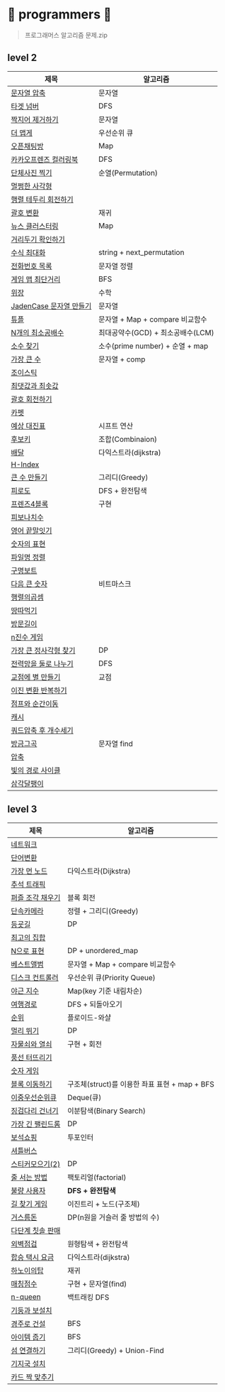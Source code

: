 # 🌼 programmers 🌼
> 프로그래머스 알고리즘 문제.zip

## level 2
|제목|알고리즘|
|---|---|
|[문자열 압축](https://github.com/Yuz-Algorithm-Learning/algorithm-learning/tree/main/programmers/level2/문자열압축)|문자열|
|[타겟 넘버](https://github.com/Yuz-Algorithm-Learning/algorithm-learning/tree/main/programmers/level2/타겟넘버)|DFS|
|[짝지어 제거하기](https://github.com/Yuz-Algorithm-Learning/algorithm-learning/tree/main/programmers/level2/짝지어제거하기)|문자열|
|[더 맵게](https://github.com/Yuz-Algorithm-Learning/algorithm-learning/tree/main/programmers/level2/더맵게)|우선순위 큐|
|[오픈채팅방](https://github.com/Yuz-Algorithm-Learning/algorithm-learning/tree/main/programmers/level2/오픈채팅방)|Map|
|[카카오프렌즈 컬러링북](https://github.com/Yuz-Algorithm-Learning/algorithm-learning/tree/main/programmers/level2/카카오프랜즈%20컬러링북)|DFS|
|[단체사진 찍기](https://github.com/Yuz-Algorithm-Learning/algorithm-learning/tree/main/programmers/level2/단체사진%20찍기)|순열(Permutation)|
|[멀쩡한 사각형](https://github.com/Yuz-Algorithm-Learning/algorithm-learning/tree/main/programmers/level2/멀쩡한%20사각형)|
|[행렬 테두리 회전하기](https://github.com/Yuz-Algorithm-Learning/algorithm-learning/tree/main/programmers/level2/행렬%20테두리%20회전하기)|
|[괄호 변환](https://github.com/Yuz-Algorithm-Learning/algorithm-learning/tree/main/programmers/level2/괄호%20변환)|재귀|
|[뉴스 클러스터링](https://github.com/Yuz-Algorithm-Learning/algorithm-learning/tree/main/programmers/level2/뉴스%20클러스터링)|Map|
|[거리두기 확인하기](https://github.com/Yuz-Algorithm-Learning/algorithm-learning/tree/main/programmers/level2/거리두기%20확인하기)|
|[수식 최대화](https://github.com/Yuz-Algorithm-Learning/algorithm-learning/tree/main/programmers/level2/수식%20최대화)|string + next_permutation|
|[전화번호 목록](https://github.com/Yuz-Algorithm-Learning/algorithm-learning/tree/main/programmers/level2/전화번호%20목록)|문자열 정렬|
|[게임 맵 최단거리](https://github.com/Yuz-Algorithm-Learning/algorithm-learning/tree/main/programmers/level2/게임%20맵%20최단거리)|BFS|
|[위장](https://github.com/Yuz-Algorithm-Learning/algorithm-learning/tree/main/programmers/level2/위장)|수학|
|[JadenCase 문자열 만들기](https://github.com/Yuz-Algorithm-Learning/algorithm-learning/tree/main/programmers/level2/JadenCase%20문자열%20만들기)|문자열|
|[튜플](https://github.com/Yuz-Algorithm-Learning/algorithm-learning/tree/main/programmers/level2/튜플)|문자열 + Map + compare 비교함수|
|[N개의 최소공배수](https://github.com/Yuz-Algorithm-Learning/algorithm-learning/tree/main/programmers/level2/N개의%20최소공배수)|최대공약수(GCD) + 최소공배수(LCM)|
|[소수 찾기](https://github.com/Yuz-Algorithm-Learning/algorithm-learning/tree/main/programmers/level2/소수%20찾기)|소수(prime number) + 순열 + map|
|[가장 큰 수](https://github.com/Yuz-Algorithm-Learning/algorithm-learning/tree/main/programmers/level2/가장%20큰%20수)|문자열 + comp|
|[조이스틱](https://github.com/Yuz-Algorithm-Learning/algorithm-learning/tree/main/programmers/level2/조이스틱)|
|[최댓값과 최솟값](https://github.com/Yuz-Algorithm-Learning/algorithm-learning/tree/main/programmers/level2/최댓값과%20최솟값)|
|[괄호 회전하기](https://github.com/Yuz-Algorithm-Learning/algorithm-learning/tree/main/programmers/level2/괄호%20회전하기)|
|[카펫](https://github.com/Yuz-Algorithm-Learning/algorithm-learning/tree/main/programmers/level2/카펫)|
|[예상 대진표](https://github.com/Yuz-Algorithm-Learning/algorithm-learning/tree/main/programmers/level2/예상%20대진표)|시프트 연산|
|[후보키](https://github.com/Yuz-Algorithm-Learning/algorithm-learning/tree/main/programmers/level2/후보키)|조합(Combinaion)|
|[배달](https://github.com/Yuz-Algorithm-Learning/algorithm-learning/tree/main/programmers/level2/배달)|다익스트라(dijkstra)|
|[H-Index](https://github.com/Yuz-Algorithm-Learning/algorithm-learning/tree/main/programmers/level2/H-Index)|
|[큰 수 만들기](https://github.com/Yuz-Algorithm-Learning/algorithm-learning/tree/main/programmers/level2/큰%20수%20만들기)|그리디(Greedy)|
|[피로도](https://github.com/Yuz-Algorithm-Learning/algorithm-learning/tree/main/programmers/level2/피로도)|DFS + 완전탐색|
|[프렌즈4블록](https://github.com/Yuz-Algorithm-Learning/algorithm-learning/tree/main/programmers/level2/프렌즈4블록)|구현|
|[피보나치수](https://github.com/Yuz-Algorithm-Learning/algorithm-learning/tree/main/programmers/level2/피보나치수)|
|[영어 끝말잇기](https://github.com/Yuz-Algorithm-Learning/algorithm-learning/tree/main/programmers/level2/영어%20끝말잇기)|
|[숫자의 표현](https://github.com/Yuz-Algorithm-Learning/algorithm-learning/tree/main/programmers/level2/숫자의%20표현)|
|[파일명 정렬](https://github.com/Yuz-Algorithm-Learning/algorithm-learning/tree/main/programmers/level2/파일명%20정렬)|
|[구명보트](https://github.com/Yuz-Algorithm-Learning/algorithm-learning/tree/main/programmers/level2/구명보트)|
|[다음 큰 숫자](https://github.com/Yuz-Algorithm-Learning/algorithm-learning/tree/main/programmers/level2/다음%20큰%20숫자)|비트마스크|
|[행렬의곱셈](https://github.com/Yuz-Algorithm-Learning/algorithm-learning/tree/main/programmers/level2/행렬의곱셈)|
|[땅따먹기](https://github.com/Yuz-Algorithm-Learning/algorithm-learning/tree/main/programmers/level2/땅따먹기)|
|[방문길이](https://github.com/Yuz-Algorithm-Learning/algorithm-learning/tree/main/programmers/level2/방문길이)|
|[n진수 게임](https://github.com/Yuz-Algorithm-Learning/algorithm-learning/tree/main/programmers/level2/n진수%20게임)|
|[가장 큰 정사각형 찾기](https://github.com/Yuz-Algorithm-Learning/algorithm-learning/tree/main/programmers/level2/가장%20큰%20정사각형%20찾기)|DP|
|[전력망을 둘로 나누기](https://github.com/Yuz-Algorithm-Learning/algorithm-learning/tree/main/programmers/level2/전력망을%20둘로%20나누기)|DFS|
|[교점에 별 만들기](https://github.com/Yuz-Algorithm-Learning/algorithm-learning/tree/main/programmers/level2/교점에%20별%20만들기)|교점|
|[이진 변환 반복하기](https://github.com/Yuz-Algorithm-Learning/algorithm-learning/tree/main/programmers/level2/이진%20변환%20반복하기)|
|[점프와 순간이동](https://github.com/Yuz-Algorithm-Learning/algorithm-learning/tree/main/programmers/level2/점프와%20순간이동)|
|[캐시](https://github.com/Yuz-Algorithm-Learning/algorithm-learning/tree/main/programmers/level2/캐시)|
|[쿼드압축 후 개수세기](https://github.com/Yuz-Algorithm-Learning/algorithm-learning/tree/main/programmers/level2/쿼드압축%20후%20개수세기)|
|[방금그곡](https://github.com/Yuz-Algorithm-Learning/algorithm-learning/tree/main/programmers/level2/방금그곡)|문자열 find|
|[압축](https://github.com/Yuz-Algorithm-Learning/algorithm-learning/tree/main/programmers/level2/압축)|
|[빛의 경로 사이클](https://github.com/Yuz-Algorithm-Learning/algorithm-learning/tree/main/programmers/level2/빛의%20경로%20사이클)|
|[삼각달팽이](https://github.com/Yuz-Algorithm-Learning/algorithm-learning/tree/main/programmers/level2/삼각달팽이)|

## level 3
|제목|알고리즘|
|---|---|
|[네트워크](https://github.com/Yuz-Algorithm-Learning/algorithm-learning/tree/main/programmers/level3/네트워크)|
|[단어변환](https://github.com/Yuz-Algorithm-Learning/algorithm-learning/tree/main/programmers/level3/단어변환)|
|[가장 먼 노드](https://github.com/Yuz-Algorithm-Learning/algorithm-learning/tree/main/programmers/level3/가장%20먼%20노드)|다익스트라(Dijkstra)|
|[추석 트래픽](https://github.com/Yuz-Algorithm-Learning/algorithm-learning/tree/main/programmers/level3/추석%20트래픽)|
|[퍼즐 조각 채우기](https://github.com/Yuz-Algorithm-Learning/algorithm-learning/tree/main/programmers/level3/퍼즐%20조각%20채우기)|블록 회전|
|[단속카메라](https://github.com/Yuz-Algorithm-Learning/algorithm-learning/tree/main/programmers/level3/단속카메라)|정렬 + 그리디(Greedy)|
|[등굣길](https://github.com/Yuz-Algorithm-Learning/algorithm-learning/tree/main/programmers/level3/등굣길)|DP|
|[최고의 집합](https://github.com/Yuz-Algorithm-Learning/algorithm-learning/tree/main/programmers/level3/최고의%20집합)|
|[N으로 표현](https://github.com/Yuz-Algorithm-Learning/algorithm-learning/tree/main/programmers/level3/N으로%20표현)|DP + unordered_map|
|[베스트앨범](https://github.com/Yuz-Algorithm-Learning/algorithm-learning/tree/main/programmers/level3/베스트앨범)|문자열 + Map + compare 비교함수|
|[디스크 컨트롤러](https://github.com/Yuz-Algorithm-Learning/algorithm-learning/tree/main/programmers/level3/디스크%20컨트롤러)|우선순위 큐(Priority Queue)|
|[야근 지수](https://github.com/Yuz-Algorithm-Learning/algorithm-learning/tree/main/programmers/level3/야근%20지수)|Map(key 기준 내림차순)|
|[여행경로](https://github.com/Yuz-Algorithm-Learning/algorithm-learning/tree/main/programmers/level3/여행경로)|DFS + 되돌아오기|
|[순위](https://github.com/Yuz-Algorithm-Learning/algorithm-learning/tree/main/programmers/level3/순위)|플로이드-와샬|
|[멀리 뛰기](https://github.com/Yuz-Algorithm-Learning/algorithm-learning/tree/main/programmers/level3/멀리%20뛰기)|DP|
|[자물쇠와 열쇠](https://github.com/Yuz-Algorithm-Learning/algorithm-learning/tree/main/programmers/level3/자물쇠와%20열쇠)|구현 + 회전|
|[풍선 터뜨리기](https://github.com/Yuz-Algorithm-Learning/algorithm-learning/tree/main/programmers/level3/풍선%20터뜨리기)|
|[숫자 게임](https://github.com/Yuz-Algorithm-Learning/algorithm-learning/tree/main/programmers/level3/숫자%20게임)|
|[블록 이동하기](https://github.com/Yuz-Algorithm-Learning/algorithm-learning/tree/main/programmers/level3/블록%20이동하기)|구조체(struct)를 이용한 좌표 표현 + map + BFS|
|[이중우선순위큐](https://github.com/Yuz-Algorithm-Learning/algorithm-learning/tree/main/programmers/level3/이중우선순위큐)|Deque(큐)|
|[징검다리 건너기](https://github.com/Yuz-Algorithm-Learning/algorithm-learning/tree/main/programmers/level3/징검다리%20건너기)|이분탐색(Binary Search)|
|[가장 긴 팰린드롬](https://github.com/Yuz-Algorithm-Learning/algorithm-learning/tree/main/programmers/level3/가장%20긴%20팰린드롬)|DP|
|[보석쇼핑](https://github.com/Yuz-Algorithm-Learning/algorithm-learning/tree/main/programmers/level3/보석쇼핑)|투포인터|
|[셔틀버스](https://github.com/Yuz-Algorithm-Learning/algorithm-learning/tree/main/programmers/level3/셔틀버스)|
|[스티커모으기(2)](https://github.com/Yuz-Algorithm-Learning/algorithm-learning/tree/main/programmers/level3/스티커모으기(2))|DP|
|[줄 서는 방법](https://github.com/Yuz-Algorithm-Learning/algorithm-learning/tree/main/programmers/level3/줄%20서는%20방법)|팩토리얼(factorial)|
|[불량 사용자](https://github.com/Yuz-Algorithm-Learning/algorithm-learning/tree/main/programmers/level3/불량%20사용자)|**DFS + 완전탐색**|
|[길 찾기 게임](https://github.com/Yuz-Algorithm-Learning/algorithm-learning/tree/main/programmers/level3/길%20찾기%20게임)|이진트리 + 노드(구조체)|
|[거스름돈](https://github.com/Yuz-Algorithm-Learning/algorithm-learning/tree/main/programmers/level3/거스름돈)|DP(n원을 거슬러 줄 방법의 수)|
|[다단계 칫솔 판매](https://github.com/Yuz-Algorithm-Learning/algorithm-learning/tree/main/programmers/level3/다단계%20칫솔%20판매)|
|[외벽점검](https://github.com/Yuz-Algorithm-Learning/algorithm-learning/tree/main/programmers/level3/외벽점검)|원형탐색 + 완전탐색|
|[합승 택시 요금](https://github.com/Yuz-Algorithm-Learning/algorithm-learning/tree/main/programmers/level3/합승%20택시%20요금)|다익스트라(dijkstra)|
|[하노이의탑](https://github.com/Yuz-Algorithm-Learning/algorithm-learning/tree/main/programmers/level3/하노이의탑)|재귀|
|[매칭점수](https://github.com/Yuz-Algorithm-Learning/algorithm-learning/tree/main/programmers/level3/매칭점수)|구현 + 문자열(find)|
|[n-queen](https://github.com/Yuz-Algorithm-Learning/algorithm-learning/tree/main/programmers/level3/n-queen)|백트래킹 DFS|
|[기둥과 보설치](https://github.com/Yuz-Algorithm-Learning/algorithm-learning/tree/main/programmers/level3/기둥과%20보설치)|
|[경주로 건설](https://github.com/Yuz-Algorithm-Learning/algorithm-learning/tree/main/programmers/level3/경주로%20건설)|BFS|
|[아이템 줍기](https://github.com/Yuz-Algorithm-Learning/algorithm-learning/tree/main/programmers/level3/아이템%20줍기)|BFS|
|[섬 연결하기](https://github.com/Yuz-Algorithm-Learning/algorithm-learning/tree/main/programmers/level3/섬%20연결하기)|그리디(Greedy) + Union-Find|
|[기지국 설치](https://github.com/Yuz-Algorithm-Learning/algorithm-learning/tree/main/programmers/level3/기지국%20설치)|
|[카드 짝 맞추기](https://github.com/Yuz-Algorithm-Learning/algorithm-learning/tree/main/programmers/level3/카드%20짝%20맞추기)